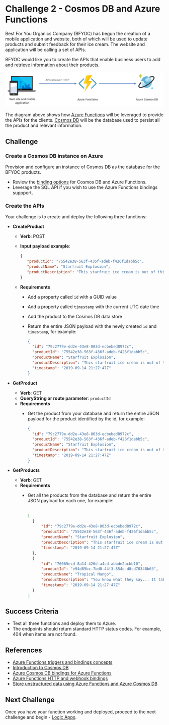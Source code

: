 # Challenge 2 - Cosmos DB and Azure Functions

Best For You Organics Company (BFYOC) has begun the creation of a mobile application and website, both of which will be used to update products and submit feedback for their ice cream. The website and application will be calling a set of APIs.

BFYOC would like you to create the APIs that enable business users to add and retrieve information about their products.

![Functions and Cosmos DB](../Images/challenge-2.png)

The diagram above shows how [Azure Functions](https://azure.microsoft.com/en-us/services/functions/) will be leveraged to provide the APIs for the clients. [Cosmos DB](https://docs.microsoft.com/en-us/azure/cosmos-db/) will be the database used to persist all the product and relevant information.

## Challenge

### Create a Cosmos DB instance on Azure

Provision and configure an instance of Cosmos DB as the database for the BFYOC products.

* Review the [binding options](https://docs.microsoft.com/en-us/azure/azure-functions/functions-bindings-cosmosdb-v2) for Cosmos DB and Azure Functions.
* Leverage the SQL API if you wish to use the Azure Functions bindings suppport.

### Create the APIs

Your challenge is to create and deploy the following three functions:

* **CreateProduct**
  * **Verb**: POST
  * **Input payload example**:

    ``` JSON
    {
       "productId": "75542e38-563f-436f-adeb-f426f1dabb5c",
       "productName": "Starfruit Explosion",
       "productDescription": "This starfruit ice cream is out of this world!"
    }
    ```

  * **Requirements**
    * Add a property called `id` with a GUID value
    * Add a property called `timestamp` with the current UTC date time
    * Add the product to the Cosmos DB data store
    * Return the entire JSON payload with the newly created `id` and
     `timestamp`, for example:

      ``` JSON
      {
        "id": "79c2779e-dd2e-43e8-803d-ecbebed8972c",
        "productId": "75542e38-563f-436f-adeb-f426f1dabb5c",
        "productName": "Starfruit Explosion",
        "productDescription": "This starfruit ice cream is out of this world!",
        "timestamp": "2019-09-14 21:27:47Z"
      }
      ```

* **GetProduct**
  * **Verb**: GET
  * **QueryString or route parameter**: `productId`
  * **Requirements**
    * Get the product from your database and return the entire JSON payload for
     the product identified by the id, for example:

      ``` JSON
      {
        "id": "79c2779e-dd2e-43e8-803d-ecbebed8972c",
        "productId": "75542e38-563f-436f-adeb-f426f1dabb5c",
        "productName": "Starfruit Explosion",
        "productDescription": "This starfruit ice cream is out of this world!",
        "timestamp": "2019-09-14 21:27:47Z"
      }
      ```

* **GetProducts**
  * **Verb**: GET
  * **Requirements**
    * Get all the products from the database and return the entire
      JSON payload for each one, for example:

      ``` JSON

      [
        {
            "id": "79c2779e-dd2e-43e8-803d-ecbebed8972c",
            "productId": "75542e38-563f-436f-adeb-f426f1dabb5c",
            "productName": "Starfruit Explosion",
            "productDescription": "This starfruit ice cream is out of this world!",
            "timestamp": "2019-09-14 21:27:47Z"
        },
        {
            "id": "76065ecd-8a14-426d-a4cd-abbde2acbb10",
            "productId": "e94d85bc-7bd0-44f3-854e-d8cd70348b63",
            "productName": "Tropical Mango",
            "productDescription": "You know what they say... It takes two.  You.  And this ice cream.",
            "timestamp": "2019-09-14 21:27:47Z"
        }
      ]

      ```

## Success Criteria

* Test all three functions and deploy them to Azure.
* The endpoints should return standard HTTP status codes. For example, 404 when items are not found.

## References

* [Azure Functions triggers and bindings concepts](https://docs.microsoft.com/en-us/azure/azure-functions/functions-triggers-bindings)
* [Introduction to Cosmos DB](https://docs.microsoft.com/en-us/azure/cosmos-db/introduction)
* [Azure Cosmos DB bindings for Azure Functions](https://docs.microsoft.com/en-us/azure/azure-functions/functions-bindings-cosmosdb-v2)
* [Azure Functions HTTP and webhook bindings](https://docs.microsoft.com/en-us/azure/azure-functions/functions-bindings-http-webhook)
* [Store unstructured data using Azure Functions and Azure Cosmos DB](https://docs.microsoft.com/en-us/azure/azure-functions/functions-integrate-store-unstructured-data-cosmosdb)

## Next Challenge

Once you have your function working and deployed, proceed to the next challenge and begin - [Logic Apps](..//Challenge-3-Logic-Apps/readme.md).
